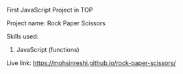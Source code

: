 First JavaScript Project in TOP

Project name: Rock Paper Scissors

Skills used:

1. JavaScript (functions)

Live link:   https://mohsinreshi.github.io/rock-paper-scissors/
